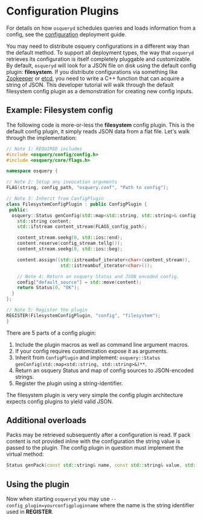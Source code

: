 # Configuration Plugins

For details on how `osqueryd` schedules queries and loads information from a config, see the [configuration](../deployment/configuration.md) deployment guide.

You may need to distribute osquery configurations in a different way than the default method. To support all deployment types, the way that `osqueryd` retrieves its configuration is itself completely pluggable and customizable. By default, `osqueryd` will look for a JSON file on disk using the default config plugin: **filesystem**. If you distribute configurations via something like [Zookeeper](https://zookeeper.apache.org) or [etcd](https://github.com/etcd-io/etcd), you need to write a C++ function that can acquire a string of JSON. This developer tutorial will walk through the default filesystem config plugin as a demonstration for creating new config inputs.

## Example: Filesystem config

The following code is more-or-less the **filesystem** config plugin. This is the default config plugin, it simply reads JSON data from a flat file. Let's walk through the implementation:

```cpp
// Note 1: REQUIRED includes
#include <osquery/config/config.h>
#include <osquery/core/flags.h>

namespace osquery {

// Note 2: Setup any invocation arguments
FLAG(string, config_path, "osquery.conf", "Path to config");

// Note 3: Inherit from ConfigPlugin
class FilesystemConfigPlugin : public ConfigPlugin {
 public:
  osquery::Status genConfig(std::map<std::string, std::string>& config) {
    std::string content;
    std::ifstream content_stream(FLAGS_config_path);

    content_stream.seekg(0, std::ios::end);
    content.reserve(config_stream.tellg());
    content_stream.seekg(0, std::ios::beg);

    content.assign((std::istreambuf_iterator<char>(content_stream)),
                    std::istreambuf_iterator<char>());

    // Note 4: Return an osquery Status and JSON encoded config.
    config["default_source"] = std::move(content);
    return Status(0, "OK");
  }
};

// Note 5: Register the plugin
REGISTER(FilesystemConfigPlugin, "config", "filesystem");
}
```

There are 5 parts of a config plugin:

1. Include the plugin macros as well as command line argument macros.
2. If your config requires customization expose it as arguments.
3. Inherit from `ConfigPlugin` and implement: `osquery::Status genConfig(std::map<std::string, std::string>&)**`.
4. Return an osquery Status and map of config sources to JSON-encoded strings.
5. Register the plugin using a string-identifier.

The filesystem plugin is very very simple the config plugin architecture expects config plugins to yield valid JSON.

## Additional overloads

Packs may be retrieved subsequently after a configuration is read. If pack content is not provided inline with the configuration the string value is passed to the plugin. The config plugin in question must implement the virtual
method:

```cpp
Status genPack(const std::string& name, const std::string& value, std::string& pack);
```

## Using the plugin

Now when starting `osqueryd` you may use `--config_plugin=yourconfigpluginname` where the name is the string identifier used in **REGISTER**.
